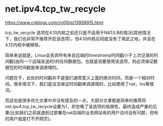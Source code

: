 # net.ipv4.tcp_tw_recycle
https://www.cnblogs.com/zy09/p/13958915.html

tcp_tw_recycle 选项在4.10内核之前还只是不适用于NAT/LB的情况(其他情况下，我们也非常不推荐开启该选项)，但4.10内核后彻底没有了用武之地，并且在4.12内核中被移除。

简单来说就是，Linux会丢弃所有来自远端的timestramp时间戳小于上次记录的时间戳(由同一个远端发送的)的任何数据包。也就是说要使用该选项，则必须保证数据包的时间戳是单调递增的。

问题在于，此处的时间戳并不是我们通常意义上面的绝对时间，而是一个相对时间。很多情况下，我们是没法保证时间戳单调递增的，比如使用了nat，lvs等情况。

而这也是很多优化文章中并没有提及的一点，大部分文章都是简单的推荐将net.ipv4.tcp_tw_recycle设置为1，却忽略了该选项的局限性，最终造成严重的后果(比如我们之前就遇到过部署在nat后端的业务网站有的用户访问没有问题，但有的用户就是打不开网页)。